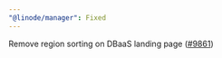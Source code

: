 ```yaml
---
"@linode/manager": Fixed
---
```


Remove region sorting on DBaaS landing page ([#9861](https://github.com/linode/manager/pull/9861))
